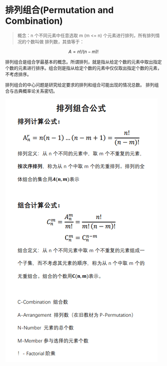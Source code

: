 # 排列组合(Permutation and Combination)

> 概念：n 个不同元素中任意选取 m (m <= n) 个元素进行排列，所有排列情况的个数叫做 排列数，其值等于：

```math
A = n! / (n - m)!
```

排列组合是组合学最基本的概念。所谓排列，就是指从给定个数的元素中取出指定个数的元素进行排序。组合则是指从给定个数的元素中仅仅取出指定个数的元素，不考虑排序。

排列组合的中心问题是研究给定要求的排列和组合可能出现的情况总数。 排列组合与古典概率论关系密切。

![](../assets/permutation.png)
